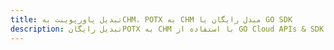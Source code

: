 ---title: تبدیل پاورپوینت بهCHM، POTX به CHM مبدل رایگان یا GO SDKdescription: تبدیل رایگانPOTX به CHM با استفاده از GO Cloud APIs & SDK. همچنین اسناد Microsoft PowerPoint را در Cloud ایجاد، ویرایش و رندر کنید.---